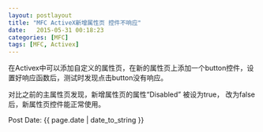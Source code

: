 ```yaml
---
layout: postlayout
title: "MFC ActiveX新增属性页 控件不响应"
date:   2015-05-31 00:18:23 
categories: [MFC]
tags: [MFC, Activex]
---
```


<div id="cnblogs_post_body"><p>在Activex中可以添加自定义的属性页，在新的属性页上添加一个button控件，设置好响应函数后，测试时发现点击button没有响应。</p>
<p>对比之前的主属性页发现，新增属性页的属性&ldquo;Disabled&rdquo; 被设为true， 改为false后，新属性页控件能正常使用。</p></div>

<p>Post Date: {{ page.date | date_to_string }}</p>